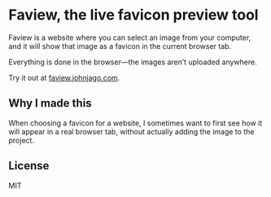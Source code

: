 # Faview, the live favicon preview tool

Faview is a website where you can select an image from your computer, and it
will show that image as a favicon in the current browser tab.

Everything is done in the browser—the images aren’t uploaded anywhere.

Try it out at [faview.johnjago.com](https://faview.johnjago.com).

## Why I made this

When choosing a favicon for a website, I sometimes want to first see how it
will appear in a real browser tab, without actually adding the image to the
project.

## License

MIT

